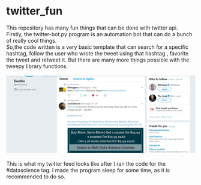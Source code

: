 # twitter_fun
This repository has many fun things that can be done with twitter api.
Firstly, the twitter-bot.py program is an automation bot that can do a bunch of really cool things.
<br>So,the code written is a very basic template that can search for a specific hashtag, follow the user who wrote the tweet using that hashtag , favorite the tweet and retweet it. But there are many more things possible with the tweepy library functions.
<br>
<br>
![screenshot](https://github.com/swetharam/twitter_fun/blob/master/screenshots/twitter_fun.JPG) 
<br>
<br>
This is what my twitter feed looks like after I ran the code for the #datascience tag. I made the program sleep for some time, as it is recommended to do so.
